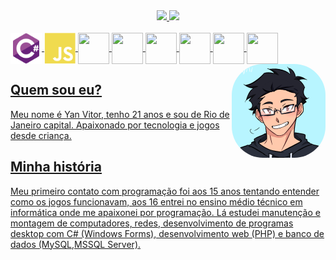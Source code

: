 <div align="center">
  <a href="https://github.com/yanvit503">
  <img height="180em" src="https://github-readme-stats.vercel.app/api?username=yanvit503&show_icons=true&theme=dracula&include_all_commits=true&count_private=true"/>
  <img height="180em" src="https://github-readme-stats.vercel.app/api/top-langs/?username=yanvit503&layout=compact&langs_count=7&theme=dracula"/>
</div>
  
<div style="display: inline_block"><br>
<img align="center" height="50" width="50" src="https://raw.githubusercontent.com/devicons/devicon/master/icons/csharp/csharp-original.svg">
<img align="center" height="50" width="50" src="https://raw.githubusercontent.com/devicons/devicon/master/icons/javascript/javascript-plain.svg">
<img align="center" height="50" width="50" src="https://cdn.jsdelivr.net/gh/devicons/devicon/icons/react/react-original.svg" />
<img align="center" height="50" width="50" src="https://cdn.jsdelivr.net/gh/devicons/devicon/icons/bootstrap/bootstrap-plain-wordmark.svg" />
<img align="center" height="50" width="50" src="https://cdn.jsdelivr.net/gh/devicons/devicon/icons/html5/html5-original.svg" />
<img align="center" height="50" width="50" src="https://cdn.jsdelivr.net/gh/devicons/devicon/icons/css3/css3-original.svg" />
<img align="center" height="50" width="50" src="https://cdn.jsdelivr.net/gh/devicons/devicon/icons/microsoftsqlserver/microsoftsqlserver-plain-wordmark.svg" />
<img align="center" height="50" width="50" src="https://cdn.jsdelivr.net/gh/devicons/devicon/icons/mysql/mysql-original-wordmark.svg" />
<img align="right"  height="150" style="border-radius:50px;" src="https://github.com/yanvit503/yanvit503/blob/master/download20220200144302.png">
</div>

##
  
<h2>Quem sou eu?</h2>
<p>
Meu nome é Yan Vitor, tenho 21 anos e sou de Rio de Janeiro capital. Apaixonado por tecnologia e jogos desde criança.
</p>
  
<h2>Minha história</h2>
<p>
Meu primeiro contato com programação foi aos 15 anos tentando entender como os jogos funcionavam, aos 16 entrei no ensino médio técnico em informática onde me apaixonei por programação. Lá estudei manutenção e montagem de computadores, redes, desenvolvimento de programas desktop com C# (Windows Forms), desenvolvimento web (PHP) e banco de dados (MySQL,MSSQL Server).
</p>
  
